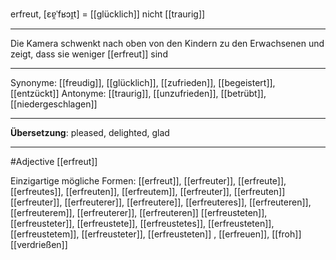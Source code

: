 erfreut, [ɛɐ̯ˈfʁɔɪ̯t] = [[glücklich]]
nicht [[traurig]]

---
Die Kamera schwenkt nach oben von den Kindern zu den Erwachsenen und zeigt, dass sie weniger [[erfreut]] sind


---
Synonyme: [[freudig]], [[glücklich]], [[zufrieden]], [[begeistert]], [[entzückt]]
Antonyme: [[traurig]], [[unzufrieden]], [[betrübt]], [[niedergeschlagen]]

---
**Übersetzung**:
pleased, delighted, glad

---
#Adjective [[erfreut]]


Einzigartige mögliche Formen: 
[[erfreut]], [[erfreuter]], [[erfreute]], [[erfreutes]], [[erfreuten]], [[erfreutem]], [[erfreuter]], [[erfreuten]]
[[erfreuter]], [[erfreuterer]], [[erfreutere]], [[erfreuteres]], [[erfreuteren]], [[erfreuterem]], [[erfreuterer]], [[erfreuteren]]
[[erfreusteten]], [[erfreusteter]], [[erfreustete]], [[erfreustetes]], [[erfreusteten]], [[erfreustetem]], [[erfreusteter]], [[erfreusteten]]
, [[erfreuen]], [[froh]][[verdrießen]]